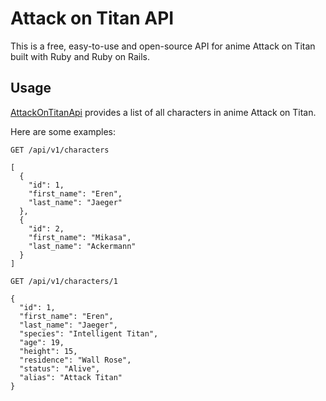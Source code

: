 # Attack on Titan API
This is a free, easy-to-use and open-source API for anime Attack on Titan built with Ruby and Ruby on Rails.
## Usage
[AttackOnTitanApi](https://api-attack-on-titan.herokuapp.com/) provides a list of all characters in anime Attack on Titan.

Here are some examples:
```
GET /api/v1/characters
```
```
[
  {
    "id": 1,
    "first_name": "Eren",
    "last_name": "Jaeger"
  },
  {
    "id": 2,
    "first_name": "Mikasa",
    "last_name": "Ackermann"
  }
]
```
```
GET /api/v1/characters/1
```
```
{
  "id": 1,
  "first_name": "Eren",
  "last_name": "Jaeger",
  "species": "Intelligent Titan",
  "age": 19,
  "height": 15,
  "residence": "Wall Rose",
  "status": "Alive",
  "alias": "Attack Titan"
}
```

